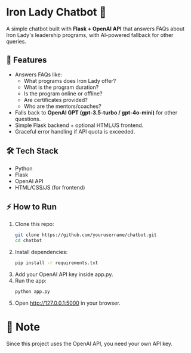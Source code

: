 # Iron Lady Chatbot 🤖

A simple chatbot built with **Flask + OpenAI API** that answers FAQs about Iron Lady's leadership programs, with AI-powered fallback for other queries.

## 🚀 Features
- Answers FAQs like:
  - What programs does Iron Lady offer?
  - What is the program duration?
  - Is the program online or offline?
  - Are certificates provided?
  - Who are the mentors/coaches?
- Falls back to **OpenAI GPT (gpt-3.5-turbo / gpt-4o-mini)** for other questions.
- Simple Flask backend + optional HTML/JS frontend.
- Graceful error handling if API quota is exceeded.

## 🛠️ Tech Stack
- Python
- Flask
- OpenAI API
- HTML/CSS/JS (for frontend)

## ⚡ How to Run
1. Clone this repo:
   ```bash
   git clone https://github.com/yourusername/chatbot.git
   cd chatbot
2. Install dependencies:
   ```bash
   pip install -r requirements.txt
3. Add your OpenAI API key inside app.py.
4. Run the app:
   ```bash
   python app.py
5. Open http://127.0.0.1:5000 in your browser.

# 🔑 Note

Since this project uses the OpenAI API, you need your own API key.
 
